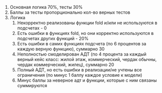 1. Основная логика 70%, тесты 30%
1. Баллы за тесты пропорционально кол-во верных тестов
1. Логика
    1. Некорректно реализованы функции fold и/или не используются в подсчетах - 0
    1. Есть ошибки в функциях fold, но они корректно используются в подсчетах других функций - 20%
    1. Есть ошибки в самих функциях подсчета (по 6 процентов за каждую верную функцию), суммарно 30
    1. Неполностью смоделирован АДТ (по 4 процента за каждый верный кейс класс: жилой этаж, коммерческий, чердак обычны, чердак коммерческий, жилец), суммарно 20
    1. Полный АДТ, но есть ошибки в реализации/не учтены все ограничения (по минус 1 баллу каждое условие к модели)
    1. Минус баллы за неверное адт и функции, которые с ним связаны суммируются